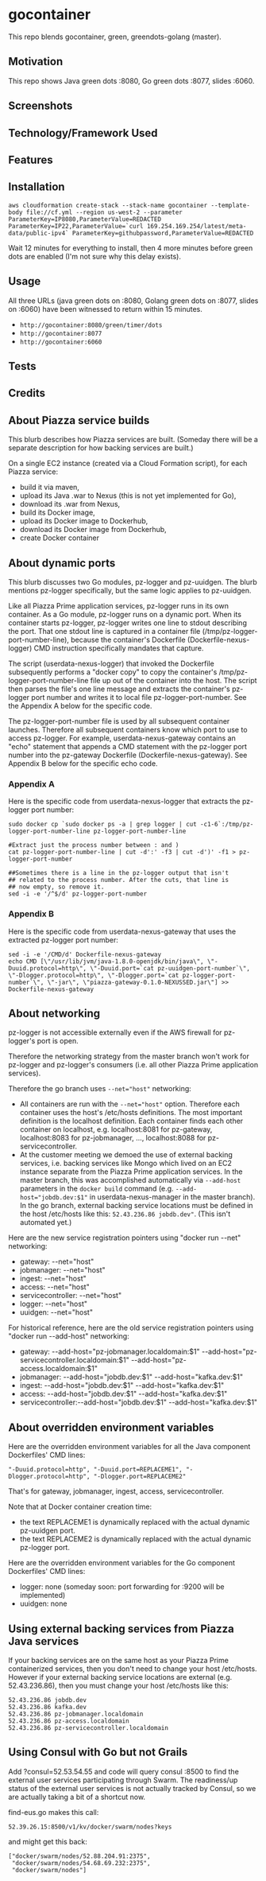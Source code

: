 # gocontainer
This repo blends gocontainer, green, greendots-golang (master).
## Motivation
This repo shows Java green dots :8080, Go green dots :8077, slides :6060.
## Screenshots

## Technology/Framework Used

## Features

## Installation
```
aws cloudformation create-stack --stack-name gocontainer --template-body file://cf.yml --region us-west-2 --parameter ParameterKey=IP8080,ParameterValue=REDACTED ParameterKey=IP22,ParameterValue=`curl 169.254.169.254/latest/meta-data/public-ipv4` ParameterKey=githubpassword,ParameterValue=REDACTED
```

Wait 12 minutes for everything to install, then 4 more minutes before green dots are enabled (I'm not sure why this delay exists).

## Usage
All three URLs (java green dots on :8080, Golang green dots on :8077, slides on :6060) have been witnessed to return within 15 minutes.
* `http://gocontainer:8080/green/timer/dots`
* `http://gocontainer:8077`
* `http://gocontainer:6060`

## Tests

## Credits

## About Piazza service builds ##
This blurb describes how Piazza services are built. (Someday there will be a separate description for how backing services are built.)

On a single EC2 instance (created via a Cloud Formation script), for each Piazza service:
* build it via maven,
* upload its Java .war to Nexus (this is not yet implemented for Go),
* download its .war from Nexus,
* build its Docker image,
* upload its Docker image to Dockerhub,
* download its Docker image from Dockerhub,
* create Docker container

## About dynamic ports ##
This blurb discusses two Go modules, pz-logger and pz-uuidgen. The blurb mentions pz-logger specifically, but the same logic applies to pz-uuidgen.

Like all Piazza Prime application services, pz-logger runs in its own container. As a Go module, pz-logger runs on a dynamic port. When its container starts pz-logger, pz-logger writes one line to stdout describing the port. That one stdout line is captured in a container file (/tmp/pz-logger-port-number-line), because the container's Dockerfile (Dockerfile-nexus-logger) CMD instruction specifically mandates that capture.

The script (userdata-nexus-logger) that invoked the Dockerfile subsequently performs a "docker copy" to copy the container's /tmp/pz-logger-port-number-line file up out of the container into the host. The script then parses the file's one line message and extracts the container's pz-logger port number and writes it to local file pz-logger-port-number. See the Appendix A below for the specific code.

The pz-logger-port-number file is used by all subsequent container launches. Therefore all subsequent containers know which port to use to access pz-logger. For example, userdata-nexus-gateway contains an "echo" statement that appends a CMD statement with the pz-logger port number into the pz-gateway Dockerfile (Dockerfile-nexus-gateway). See Appendix B below for the specific echo code.


### Appendix A ###
Here is the specific code from userdata-nexus-logger that extracts the pz-logger port number:
```
sudo docker cp `sudo docker ps -a | grep logger | cut -c1-6`:/tmp/pz-logger-port-number-line pz-logger-port-number-line

#Extract just the process number between : and )
cat pz-logger-port-number-line | cut -d':' -f3 | cut -d')' -f1 > pz-logger-port-number

##Sometimes there is a line in the pz-logger output that isn't
## related to the process number. After the cuts, that line is
## now empty, so remove it.
sed -i -e '/^$/d' pz-logger-port-number
```

### Appendix B ###
Here is the specific code from userdata-nexus-gateway that uses the extracted pz-logger port number:
```
sed -i -e '/CMD/d' Dockerfile-nexus-gateway
echo CMD [\"/usr/lib/jvm/java-1.8.0-openjdk/bin/java\", \"-Duuid.protocol=http\", \"-Duuid.port=`cat pz-uuidgen-port-number`\", \"-Dlogger.protocol=http\", \"-Dlogger.port=`cat pz-logger-port-number`\", \"-jar\", \"piazza-gateway-0.1.0-NEXUSSED.jar\"] >> Dockerfile-nexus-gateway
```

## About networking ##

pz-logger is not accessible externally even if the AWS firewall for pz-logger's port is open.

Therefore the networking strategy from the master branch won't work for pz-logger and pz-logger's consumers (i.e. all other Piazza Prime application services).

Therefore the go branch uses `--net="host"` networking:
* All containers are run with the `--net="host"` option. Therefore each container uses the host's /etc/hosts definitions. The most important definition is the localhost definition. Each container finds each other container on localhost, e.g. localhost:8081 for pz-gateway, localhost:8083 for pz-jobmanager, ..., localhost:8088 for pz-servicecontroller.
* At the customer meeting we demoed the use of external backing services, i.e. backing services like Mongo which lived on an EC2 instance separate from the Piazza Prime application services. In the master branch, this was accomplished automatically via `--add-host` parameters in the `docker build` command (e.g. `--add-host="jobdb.dev:$1"` in userdata-nexus-manager in the master branch). In the go branch, external backing service locations must be defined in the host /etc/hosts like this: `52.43.236.86 jobdb.dev"`. (This isn't automated yet.)

Here are the new service registration pointers using "docker run --net" networking:
* gateway:           --net="host" 
* jobmanager:        --net="host" 
* ingest:            --net="host" 
* access:            --net="host" 
* servicecontroller: --net="host" 
* logger:            --net="host" 
* uuidgen:           --net="host" 

For historical reference, here are the old service registration pointers using "docker run --add-host" networking:
* gateway:          --add-host="pz-jobmanager.localdomain:$1" --add-host="pz-servicecontroller.localdomain:$1" --add-host="pz-access.localdomain:$1"
* jobmanager:       --add-host="jobdb.dev:$1" --add-host="kafka.dev:$1"
* ingest:           --add-host="jobdb.dev:$1" --add-host="kafka.dev:$1" 
* access:           --add-host="jobdb.dev:$1" --add-host="kafka.dev:$1"
* servicecontroller:--add-host="jobdb.dev:$1" --add-host="kafka.dev:$1"

## About overridden environment variables ##
Here are the overridden environment variables for all the Java component Dockerfiles' CMD lines:

```"-Duuid.protocol=http", "-Duuid.port=REPLACEME1", "-Dlogger.protocol=http", "-Dlogger.port=REPLACEME2"```

That's for gateway, jobmanager, ingest, access, servicecontroller.


Note that at Docker container creation time:
* the text REPLACEME1 is dynamically replaced with the actual dynamic pz-uuidgen port.
* the text REPLACEME2 is dynamically replaced with the actual dynamic pz-logger port.

Here are the overridden environment variables for the Go component Dockerfiles' CMD lines:
* logger:  none (someday soon: port forwarding for :9200 will be implemented)
* uuidgen: none

## Using external backing services from Piazza Java services ##
If your backing services are on the same host as your Piazza Prime containerized services, then you don't need to change your host /etc/hosts.
However if your external backing service locations are external (e.g. 52.43.236.86), then you must change your host /etc/hosts like this: 
```
52.43.236.86 jobdb.dev
52.43.236.86 kafka.dev
52.43.236.86 pz-jobmanager.localdomain
52.43.236.86 pz-access.localdomain
52.43.236.86 pz-servicecontroller.localdomain
```

## Using Consul with Go but not Grails  ##
Add ?consul=52.53.54.55 and code will query consul :8500 to find the
external user services participating through Swarm. 
The readiness/up status of the external user services is not actually 
tracked by Consul, so we are actually taking a bit of a shortcut now.

find-eus.go makes this call:
```
52.39.26.15:8500/v1/kv/docker/swarm/nodes?keys
```
and might get this back:
```
["docker/swarm/nodes/52.88.204.91:2375",
 "docker/swarm/nodes/54.68.69.232:2375",
 "docker/swarm/nodes"]


